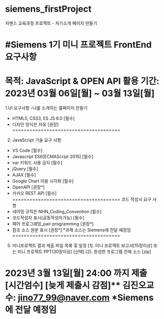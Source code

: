 # siemens_firstProject
지멘스 교육과정 프로젝트 - 자기소개 페이지 만들기

#Siemens 1기 미니 프로젝트
FrontEnd  요구사항 
======================================
목적:  JavaScript & OPEN API 활용 
기간: 2023년 03월 06일[월] ~ 03월 13일[월] 
======================================
1.UI 요구사항
-나를 소개하는 홈페이지 만들기

- HTML5, CSS3, ES JS 6.0           [필수] 
- 디자인 양식은 자유                [권장] 
======================================
2. JavaScript 기술 요구 사항

 - VS Code                           [필수] 
 - Javascript ES6[ECMAScript 2015]   [필수] 
 - var 키워드 사용 금지               [필수]
 - jQuery                            [필수]
 - AJAX     			                   [필수]
 - Google Chart 이용 시각화           [필수]
 - OpenAPI                           [권장*]
 - 카카오 REST API                    [필수]
======================================
코드 작성시 요구 사항
  - 네이밍 규칙은 NHN_Coding_Convention [필수]
  - 코드작성자 표시(공동작성자가능)       [필수]
  - 페어 프로그래밍_pair programming     [권장*]   
  - 참조 소스 원본 표시                  [권장*] 
*과제 소스는 Siemens에 전달 예정임  
======================================
5. 미니프로젝트 결과 제출 파일 목록 및 일정
  [1]. 미니 프로젝트 보고서[15장이상] 
        또는  미니 프로젝트 PPT(30장이상)  [선택]
  [2]. 완성한 프로그램 전체 소스 [zip]  

  2023년 3월 13일[월] 24:00 까지 제출    [시간엄수]
  [늦게 제출시 감점]**
  김진오교수: jino77_99@naver.com
*Siemens에 전달 예정임  
======================================  


